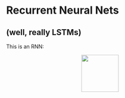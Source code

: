 # Recurrent Neural Nets
## (well, really LSTMs)

This is an RNN:
<p align="center">
  <img width="100" src="http://colah.github.io/posts/2015-08-Understanding-LSTMs/img/RNN-rolled.png" caption="This is a Recurrent Neural Network, hear it roar." >
</p>
